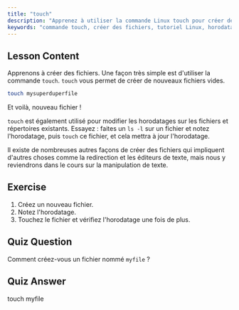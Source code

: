 ```yaml
---
title: "touch"
description: "Apprenez à utiliser la commande Linux touch pour créer de nouveaux fichiers et mettre à jour les horodatages. Ce guide convivial pour débutants vous aide à comprendre la gestion des fichiers."
keywords: "commande touch, créer des fichiers, tutoriel Linux, horodatages de fichiers, Linux pour débutants, guide Linux, commandes de base"
---
```


## Lesson Content

Apprenons à créer des fichiers. Une façon très simple est d'utiliser la commande `touch`. `touch` vous permet de créer de nouveaux fichiers vides.

```bash
touch mysuperduperfile
```

Et voilà, nouveau fichier !

`touch` est également utilisé pour modifier les horodatages sur les fichiers et répertoires existants. Essayez : faites un `ls -l` sur un fichier et notez l'horodatage, puis `touch` ce fichier, et cela mettra à jour l'horodatage.

Il existe de nombreuses autres façons de créer des fichiers qui impliquent d'autres choses comme la redirection et les éditeurs de texte, mais nous y reviendrons dans le cours sur la manipulation de texte.

## Exercise

1. Créez un nouveau fichier.
2. Notez l'horodatage.
3. Touchez le fichier et vérifiez l'horodatage une fois de plus.

## Quiz Question

Comment créez-vous un fichier nommé `myfile` ?

## Quiz Answer

touch myfile
